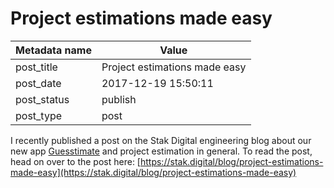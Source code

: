 # Project estimations made easy

| Metadata name | Value |
| --------- | ------ |
| post_title | Project estimations made easy | 
| post_date | 2017-12-19 15:50:11 | 
| post_status | publish |
| post_type | post |


I recently published a post on the Stak Digital 
engineering blog about our new app [Guesstimate](https://guesstimate.io) and project estimation in general. To read the post, head on over to the
post here: [https://stak.digital/blog/project-estimations-made-easy](https://stak.digital/blog/project-estimations-made-easy)